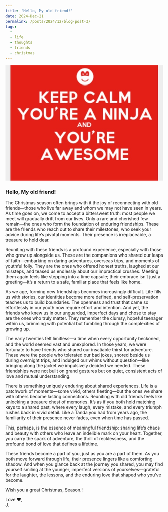 ```yaml
---
title: 'Hello, My old friend!'
date: 2024-Dec-21
permalink: /posts/2024/12/blog-post-3/
tags:
  - 
  - life
  - thoughts
  - friends
  - christmas
---
```

<img src='/images/2024-12-21-blog-post.jpg'><br>

### Hello, My old friend!

The Christmas season often brings with it the joy of reconnecting with old friends—those who live far away and whom we may not have seen in years. As time goes on, we come to accept a bittersweet truth: most people we meet will gradually drift from our lives. Only a rare and cherished few remain—the ones who form the foundation of enduring friendships. These are the friends who reach out to share their milestones, who seek your advice during life’s pivotal moments. Their presence is irreplaceable, a treasure to hold dear.
     
Reuniting with these friends is a profound experience, especially with those who grew up alongside us. These are the companions who shared our leaps of faith—embarking on daring adventures, overseas trips, and moments of youthful folly. They are the ones who offered honest truths, laughed at our missteps, and teased us endlessly about our impractical crushes. Meeting them again feels like stepping into a time capsule; their embrace isn’t just a greeting—it’s a return to a safe, familiar place that feels like home.

As we age, forming new friendships becomes increasingly difficult. Life fills us with stories, our identities become more defined, and self-preservation teaches us to build boundaries. The openness and trust that came so effortlessly in our youth now require effort and intention. And yet, the friends who knew us in our unguarded, imperfect days and chose to stay are the ones who truly matter. They remember the clumsy, hopeful teenager within us, brimming with potential but fumbling through the complexities of growing up.

The early twenties felt limitless—a time when every opportunity beckoned, and the world seemed vast and unexplored. In those years, we were fortunate to have friends who shared our insatiable thirst for adventure. These were the people who tolerated our bad jokes, snored beside us during overnight trips, and indulged our whims without question—like bringing along the jacket we impulsively decided we needed. These friendships were not built on grand gestures but on quiet, consistent acts of love and mutual understanding.

There is something uniquely enduring about shared experiences. Life is a patchwork of moments—some vivid, others fleeting—but the ones we share with others become lasting connections. Reuniting with old friends feels like unlocking a treasure chest of memories. It’s as if you both hold matching keys to a shared past, where every laugh, every mistake, and every triumph rushes back in vivid detail. Like a Tanda you had from years ago, the familiarity of their presence never fades, even when time has passed.

This, perhaps, is the essence of meaningful friendship: sharing life’s chaos and beauty with others who leave an indelible mark on your heart. Together, you carry the spark of adventure, the thrill of recklessness, and the profound bond of love that defines a lifetime.                                          

These friends become a part of you, just as you are a part of them. As you both move forward through life, their presence lingers like a comforting shadow. And when you glance back at the journey you shared, you may find yourself smiling at the younger, imperfect versions of yourselves—grateful for the laughter, the lessons, and the enduring love that shaped who you’ve become.

Wish you a great Christmas, Season.!

Love ❤️,<br> 
J.
